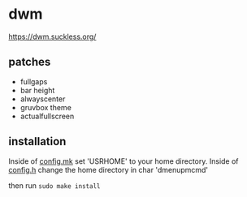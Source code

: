 # dwm
https://dwm.suckless.org/

## patches
- fullgaps
- bar height
- alwayscenter
- gruvbox theme
- actualfullscreen

## installation
Inside of [config.mk](https://github.com/ozpv/dwm/blob/main/config.mk) set 'USRHOME' to your home directory.
Inside of [config.h](https://github.com/ozpv/dwm/blob/main/config.h) change the home directory in char 'dmenupmcmd'

then run `sudo make install`
